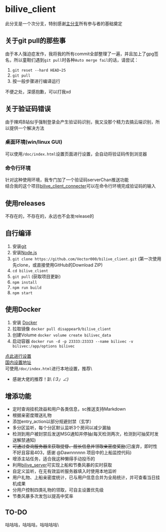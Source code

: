 # bilive_client

此分支是一个次分支，特别感谢[主分支](https://github.com/lzghzr/bilive_client)所有参与者的基础奠定

## 关于git pull的那些事
由于本人强迫症发作，我将我的所有commit全部整理了一遍，并且加上了gpg签名，所以童鞋们遇到`git pull`时各种`Auto merge fail`的话，请尝试：
1. `git reset --hard HEAD~25`
2. `git pull`
3. 按一般步骤进行编译运行

不便之处，深感抱歉，可以打我xd

## 关于验证码错误
由于辣鸡B站似乎强制登录会产生验证码识别，我又没那个精力去搞云端识别，所以提供一个解决方法
### 桌面环境(win/linux GUI)
可以使用`/doc/index.html`设置页面进行设置，会自动将验证码传到浏览器
### 命令行环境
针对这种使用环境，我专门加了一个验证码serverChan推送功能\
结合我的这个项目[bilive_client_connecter](https://github.com/Vector000/bilive_client_connecter)可以在命令行环境完成验证码的输入

## 使用releases
不存在的，不存在的，永远也不会发release的

## 自行编译
1. 安装[git](https://git-scm.com/downloads)
2. 安装[Node.js](https://nodejs.org/)
3. `git clone https://github.com/Vector000/bilive_client.git` (第一次使用先clone，或直接使用GitHub的Download ZIP)
4. `cd bilive_client`
5. `git pull` (获取项目更新)
6. `npm install`
7. `npm run build`
8. `npm start`

## 使用Docker
1. 安装 [Docker](https://docs.docker-cn.com/engine/installation)
2. 拉取镜像 `docker pull disappear9/bilive_client`
3. 创建Volume `docker volume create bilivec_data`
4. 启动容器 `docker run -d -p 23333:23333 --name bilivec -v bilivec:/app/options bilivec`


[点此进行设置](http://github.halaal.win/bilive_client/)\
[国内设置地址](http://lzoczr.gitee.io/bilive_client_view/)\
可使用`/doc/index.html`进行本地设置，推荐\

* 感谢大佬的推荐！趴 _(:3」∠)_

## 增添功能
* 定时查询挂机效益和用户各类信息，sc推送支持Markdown
* 根据亲密度赠送礼物
* 添加entry_action以部分规避封禁（玄学）
* 多分区监听，每个分区默认监听3个房间以减少漏抽
* 检测到用户被封禁后发送MSG通知并停抽(每天检测两次，检测到可抽奖时发送解禁通知)
* ~~可通过查询服务器来获取提督、舰长信息并领取亲密度奖励~~(已废弃，即时性不好且容易403，感谢 @Dawnnnnnn 项目中的上船监控代码)
* 增添主站任务，适合我这种懒得手动投币的
* 利用[bilive_server](https://github.com/lzghzr/bilive_server)可实现上船和节奏风暴的实时获取
* 自定义监听，在无有效监听服务器填入时使用本地监听
* 用户礼物、上船亲密度统计，已与用户信息合并为全局统计，并可查看当日挂机成果
* 分用户控制四类礼物的领取，可自主设置优先级
* 节奏风暴多次发包以提高中奖率

## TO-DO

咕咕咕，咕咕咕，咕咕咕咕\
